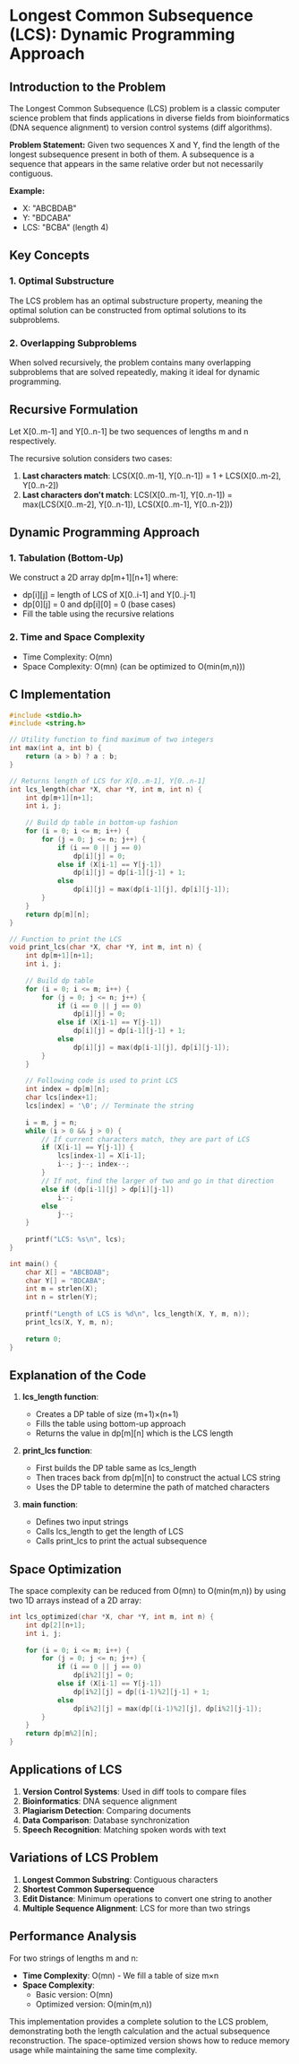 # Longest Common Subsequence (LCS): Dynamic Programming Approach

## Introduction to the Problem

The Longest Common Subsequence (LCS) problem is a classic computer science problem that finds applications in diverse fields from bioinformatics (DNA sequence alignment) to version control systems (diff algorithms).

**Problem Statement:**
Given two sequences X and Y, find the length of the longest subsequence present in both of them. A subsequence is a sequence that appears in the same relative order but not necessarily contiguous.

**Example:**
- X: "ABCBDAB"
- Y: "BDCABA"
- LCS: "BCBA" (length 4)

## Key Concepts

### 1. Optimal Substructure
The LCS problem has an optimal substructure property, meaning the optimal solution can be constructed from optimal solutions to its subproblems.

### 2. Overlapping Subproblems
When solved recursively, the problem contains many overlapping subproblems that are solved repeatedly, making it ideal for dynamic programming.

## Recursive Formulation

Let X[0..m-1] and Y[0..n-1] be two sequences of lengths m and n respectively.

The recursive solution considers two cases:
1. **Last characters match**: LCS(X[0..m-1], Y[0..n-1]) = 1 + LCS(X[0..m-2], Y[0..n-2])
2. **Last characters don't match**: LCS(X[0..m-1], Y[0..n-1]) = max(LCS(X[0..m-2], Y[0..n-1]), LCS(X[0..m-1], Y[0..n-2]))

## Dynamic Programming Approach

### 1. Tabulation (Bottom-Up)
We construct a 2D array dp[m+1][n+1] where:
- dp[i][j] = length of LCS of X[0..i-1] and Y[0..j-1]
- dp[0][j] = 0 and dp[i][0] = 0 (base cases)
- Fill the table using the recursive relations

### 2. Time and Space Complexity
- Time Complexity: O(mn)
- Space Complexity: O(mn) (can be optimized to O(min(m,n)))

## C Implementation

```c
#include <stdio.h>
#include <string.h>

// Utility function to find maximum of two integers
int max(int a, int b) {
    return (a > b) ? a : b;
}

// Returns length of LCS for X[0..m-1], Y[0..n-1]
int lcs_length(char *X, char *Y, int m, int n) {
    int dp[m+1][n+1];
    int i, j;
    
    // Build dp table in bottom-up fashion
    for (i = 0; i <= m; i++) {
        for (j = 0; j <= n; j++) {
            if (i == 0 || j == 0)
                dp[i][j] = 0;
            else if (X[i-1] == Y[j-1])
                dp[i][j] = dp[i-1][j-1] + 1;
            else
                dp[i][j] = max(dp[i-1][j], dp[i][j-1]);
        }
    }
    return dp[m][n];
}

// Function to print the LCS
void print_lcs(char *X, char *Y, int m, int n) {
    int dp[m+1][n+1];
    int i, j;
    
    // Build dp table
    for (i = 0; i <= m; i++) {
        for (j = 0; j <= n; j++) {
            if (i == 0 || j == 0)
                dp[i][j] = 0;
            else if (X[i-1] == Y[j-1])
                dp[i][j] = dp[i-1][j-1] + 1;
            else
                dp[i][j] = max(dp[i-1][j], dp[i][j-1]);
        }
    }
    
    // Following code is used to print LCS
    int index = dp[m][n];
    char lcs[index+1];
    lcs[index] = '\0'; // Terminate the string
    
    i = m, j = n;
    while (i > 0 && j > 0) {
        // If current characters match, they are part of LCS
        if (X[i-1] == Y[j-1]) {
            lcs[index-1] = X[i-1];
            i--; j--; index--;
        }
        // If not, find the larger of two and go in that direction
        else if (dp[i-1][j] > dp[i][j-1])
            i--;
        else
            j--;
    }
    
    printf("LCS: %s\n", lcs);
}

int main() {
    char X[] = "ABCBDAB";
    char Y[] = "BDCABA";
    int m = strlen(X);
    int n = strlen(Y);
    
    printf("Length of LCS is %d\n", lcs_length(X, Y, m, n));
    print_lcs(X, Y, m, n);
    
    return 0;
}
```

## Explanation of the Code

1. **lcs_length function**:
   - Creates a DP table of size (m+1)×(n+1)
   - Fills the table using bottom-up approach
   - Returns the value in dp[m][n] which is the LCS length

2. **print_lcs function**:
   - First builds the DP table same as lcs_length
   - Then traces back from dp[m][n] to construct the actual LCS string
   - Uses the DP table to determine the path of matched characters

3. **main function**:
   - Defines two input strings
   - Calls lcs_length to get the length of LCS
   - Calls print_lcs to print the actual subsequence

## Space Optimization

The space complexity can be reduced from O(mn) to O(min(m,n)) by using two 1D arrays instead of a 2D array:

```c
int lcs_optimized(char *X, char *Y, int m, int n) {
    int dp[2][n+1];
    int i, j;
    
    for (i = 0; i <= m; i++) {
        for (j = 0; j <= n; j++) {
            if (i == 0 || j == 0)
                dp[i%2][j] = 0;
            else if (X[i-1] == Y[j-1])
                dp[i%2][j] = dp[(i-1)%2][j-1] + 1;
            else
                dp[i%2][j] = max(dp[(i-1)%2][j], dp[i%2][j-1]);
        }
    }
    return dp[m%2][n];
}
```

## Applications of LCS

1. **Version Control Systems**: Used in diff tools to compare files
2. **Bioinformatics**: DNA sequence alignment
3. **Plagiarism Detection**: Comparing documents
4. **Data Comparison**: Database synchronization
5. **Speech Recognition**: Matching spoken words with text

## Variations of LCS Problem

1. **Longest Common Substring**: Contiguous characters
2. **Shortest Common Supersequence**
3. **Edit Distance**: Minimum operations to convert one string to another
4. **Multiple Sequence Alignment**: LCS for more than two strings

## Performance Analysis

For two strings of lengths m and n:
- **Time Complexity**: O(mn) - We fill a table of size m×n
- **Space Complexity**: 
  - Basic version: O(mn)
  - Optimized version: O(min(m,n))

This implementation provides a complete solution to the LCS problem, demonstrating both the length calculation and the actual subsequence reconstruction. The space-optimized version shows how to reduce memory usage while maintaining the same time complexity.
